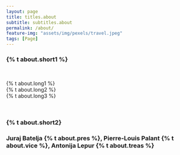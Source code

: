 ```yaml
---
layout: page
title: titles.about
subtitle: subtitles.about
permalink: /about/
feature-img: "assets/img/pexels/travel.jpeg"
tags: [Page]
---
```


<h3>{% t about.short1 %}</h3>

</br>
<p>
    {% t about.long1 %} 
    </br>
    {% t about.long2 %} 
    </br>
    {% t about.long3 %}
</p>

<br>

<h3> {% t about.short2} <h3>
<p>Juraj Batelja {% t about.pres %}, Pierre-Louis Palant {% t about.vice %}, Antonija Lepur {% t about.treas %}</p>
